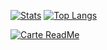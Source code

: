 [![Stats](https://github-readme-stats.vercel.app/api?username=dolutattoo&show_icons=true&theme=tokyonight&count_private=true)](https://github.com/dolutattoo/github-readme-stats)
[![Top Langs](https://github-readme-stats.vercel.app/api/top-langs/?username=dolutattoo&show_icons=true&layout=compact&theme=tokyonight)](https://github.com/dolutattoo/github-readme-stats)

[![Carte ReadMe](https://github-readme-stats.vercel.app/api/pin/?username=dolutattoo&theme=tokyonight&repo=DoluMappingTool)](https://github.com/dolutattoo/DoluMappingTool)
